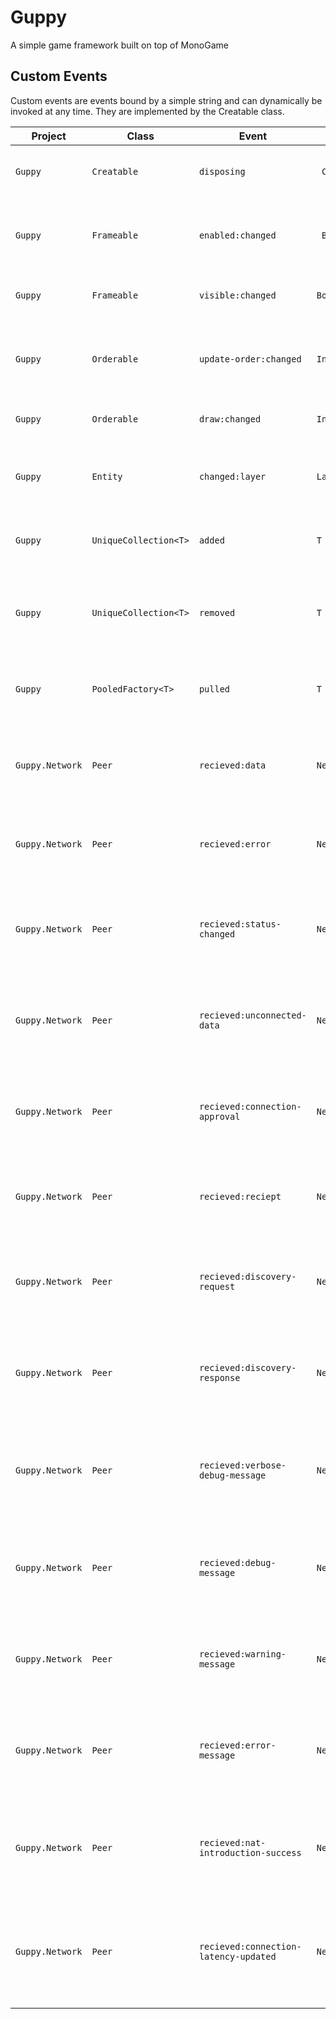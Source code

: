 # Guppy
A simple game framework built on top of MonoGame


## Custom Events
Custom events are events bound by a simple string and can dynamically be invoked at any time. They are implemented by the Creatable class.

| Project | Class | Event | Arg | Description |
| ------- | ----- | ----- | --------- | ----------- |
| `Guppy` | `Creatable` | `disposing` |` Creatable` | Invoked when the child is disposed. |
| | | | |
| `Guppy` | `Frameable` | `enabled:changed` |` Boolean` | Invoked when the enabled value is updated. |
| `Guppy` | `Frameable` | `visible:changed` | `Boolean` | Invoked when the visible value is updated. |
| | | | |
| `Guppy` | `Orderable` | `update-order:changed` | `Int32` | Invoked when the update order value is changed. |
| `Guppy` | `Orderable` | `draw:changed` | `Int32` | Invoked when the draw value is updated. |
| | | | |
| `Guppy` | `Entity` | `changed:layer` | `Layer` | Invoked when the layer is updated. |
| | | | |
| `Guppy` | `UniqueCollection<T>` | `added` | `T` | Invoked when an item is added to the collection. |
| `Guppy` | `UniqueCollection<T>` | `removed` | `T` | Invoked when an item is removed from the collection. |
| | | | |
| `Guppy` | `PooledFactory<T>` | `pulled` | `T` | Invoked when an item is pulled from the factory. |
| | | | |
| `Guppy.Network` | `Peer` | `recieved:data` | `NetIncomingMessage` | Invoked when an the peer recieves a data message. |
| `Guppy.Network` | `Peer` | `recieved:error` | `NetIncomingMessage` | Invoked when an the peer recieves an error message. |
| `Guppy.Network` | `Peer` | `recieved:status-changed` | `NetIncomingMessage` | Invoked when an the peer recieves a status changed message. |
| `Guppy.Network` | `Peer` | `recieved:unconnected-data` | `NetIncomingMessage` | Invoked when an the peer recieves an unconnected data message. |
| `Guppy.Network` | `Peer` | `recieved:connection-approval` | `NetIncomingMessage` | Invoked when an the peer recieves a connection approval message. |
| `Guppy.Network` | `Peer` | `recieved:reciept` | `NetIncomingMessage` | Invoked when an the peer recieves a reciept message. |
| `Guppy.Network` | `Peer` | `recieved:discovery-request` | `NetIncomingMessage` | Invoked when an the peer recieves a discovery request message. |
| `Guppy.Network` | `Peer` | `recieved:discovery-response` | `NetIncomingMessage` | Invoked when an the peer recieves a discovery response message. |
| `Guppy.Network` | `Peer` | `recieved:verbose-debug-message` | `NetIncomingMessage` | Invoked when an the peer recieves a verbose debug message message. |
| `Guppy.Network` | `Peer` | `recieved:debug-message` | `NetIncomingMessage` | Invoked when an the peer recieves a debug message message. |
| `Guppy.Network` | `Peer` | `recieved:warning-message` | `NetIncomingMessage` | Invoked when an the peer recieves a warning message message. |
| `Guppy.Network` | `Peer` | `recieved:error-message` | `NetIncomingMessage` | Invoked when an the peer recieves an error message message. |
| `Guppy.Network` | `Peer` | `recieved:nat-introduction-success` | `NetIncomingMessage` | Invoked when an the peer recieves a nat introduction success message. |
| `Guppy.Network` | `Peer` | `recieved:connection-latency-updated` | `NetIncomingMessage` | Invoked when an the peer recieves a connection latency updated message. |
| | | | |